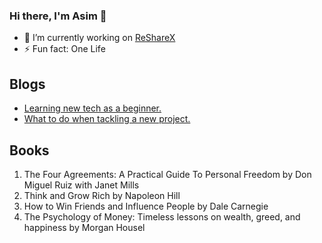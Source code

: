 ### Hi there, I'm Asim 👋

- 🔭 I’m currently working on [ReShareX](https://resharex.herokuapp.com/resource/explore/)
- ⚡ Fun fact: One Life
## Blogs
- [Learning new tech as a beginner.](https://dev.to/alex1the1great/learning-new-tech-as-a-beginners-2gl7)
- [What to do when tackling a new project.](https://dev.to/alex1the1great/what-to-do-when-tackling-a-new-project-3n0a)
## Books
1. The Four Agreements: A Practical Guide To Personal Freedom by Don Miguel Ruiz with Janet Mills
2. Think and Grow Rich by Napoleon Hill
3. How to Win Friends and Influence People by Dale Carnegie
4. The Psychology of Money: Timeless lessons on wealth, greed, and happiness by Morgan Housel
